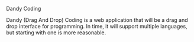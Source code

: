 Dandy Coding

Dandy (Drag And Drop) Coding is a web application that will be a drag and drop interface for programming. In time, it will support multiple languages, but starting with one is more reasonable.
